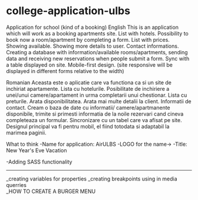 # college-application-ulbs
Application for school (kind of a booking)
English
This is an application which will work as a booking apartments site.
List with hotels.
Possibility to book now a room/apartment by completing a form.
List with prices.
Showing available.
Showing more details to user.
Contact informations.
Creating a database with information/available rooms/apartments, sending data and receiving new reservations when people submit a form.
Sync with a table displayed on site.
Mobile-first design. (site responsive will be displayed in different forms relative to the width)



Romanian
Aceasta este o aplicatie care va functiona ca si un site de inchiriat apartamente.
Lista cu hotelurile.
Posibilitate de inchiriere a unei/unui camere/apartament in urma completarii unui chestionar.
Lista cu preturile.
Arata disponibilitatea.
Arata mai multe detalii la client.
Informatii de contact.
Cream o baza de date cu informatii/ camere/apartmanente disponibile, trimite si primesti informatia de la noile rezervari cand cineva completeaza un formular.
Sincronizare cu un tabel care va afisat pe site.
Designul principal va fi pentru mobil, el fiind totodata si adaptabil la marimea paginii.






What to think
-Name for application: AirULBS
-LOGO for the name->
-Title: New Year's Eve Vacation


-Adding SASS functionality
*****
_creating variables for properties
_creating breakpoints using in media querries   
_HOW TO CREATE A BURGER MENU
